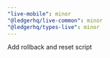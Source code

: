 ```yaml
---
"live-mobile": minor
"@ledgerhq/live-common": minor
"@ledgerhq/types-live": minor
---
```


Add rollback and reset script
